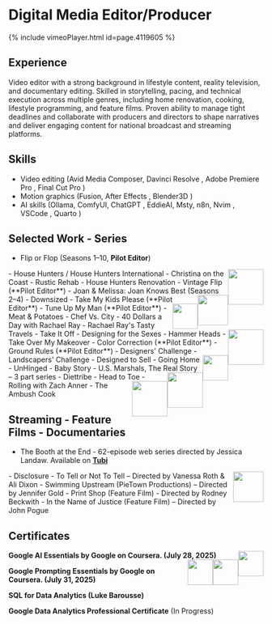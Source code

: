# Digital Media Editor/Producer

{% include vimeoPlayer.html id=page.4119605 %}

## Experience

Video editor with a strong background in lifestyle content, reality television, and documentary editing. Skilled in storytelling, pacing, and technical execution across multiple genres, including home renovation, cooking, lifestyle programming, and feature films. Proven ability to manage tight deadlines and collaborate with producers and directors to shape narratives and  deliver engaging content for national broadcast and streaming platforms.

## **Skills**
- Video editing (Avid Media Composer, Davinci Resolve <span class="iconify" data-icon="simple-icons:davinciresolve"></span>, Adobe Premiere Pro <span class="iconify" data-icon="logos:adobe-premiere"></span>, Final Cut Pro <span class="iconify" data-icon="skill-icons:apple-light"></span>)  
- Motion graphics (Fusion<span class="iconify" data-icon="simple-icons:blackmagicdesign"></span>, After Effects <span class="iconify" data-icon="logos:adobe-after-effects"></span>, Blender3D  <span class="iconify" data-icon="skill-icons:blender-light"></span>)
- AI skills (Ollama<span class="iconify" data-icon="simple-icons:ollama"></span>, ComfyUI, ChatGPT
<span class="iconify" data-icon="arcticons:openai-chatgpt"></span>, 
EddieAI, Msty, n8n, Nvim <span class="iconify" data-icon="skill-icons:neovim-light"></span>, VSCode <span class="iconify" data-icon="skill-icons:vscode-light"></span>, Quarto <span class="iconify" data-icon="skill-icons:markdown-light"></span>)

## Selected Work - Series

- Flip or Flop (Seasons 1–10, **Pilot Editor**)
<img style="float: right;" src="https://upload.wikimedia.org/wikipedia/commons/a/a8/HGTV_2010.svg" width="70" height="70"/> 
- House Hunters / House Hunters International 
- Christina on the Coast
- Rustic Rehab 
- House Hunters Renovation  
- Vintage Flip (**Pilot Editor**)  
- Joan & Melissa: Joan Knows Best (Seasons 2–4) 
<img style="float: right;" src="https://upload.wikimedia.org/wikipedia/commons/3/31/WE_tv.svg" width="60" height="60"/>
- Downsized  
- Take My Kids Please (**Pilot Editor**)  
- Tune Up My Man (**Pilot Editor**) 
<img style="float: right;" src="https://upload.wikimedia.org/wikipedia/commons/e/e1/Food-Network-Logo.svg" width="50" height="50"/>
- Meat & Potatoes
- Chef Vs. City
- 40 Dollars a Day with Rachael Ray
- Rachael Ray's Tasty Travels
- Take It Off
<img style="float: right;" src="https://upload.wikimedia.org/wikipedia/commons/a/a8/HGTV_2010.svg" width="70" height="70"/>
- Designing for the Sexes 
- Hammer Heads
- Take Over My Makeover 
- Color Correction (**Pilot Editor**) 
- Ground Rules (**Pilot Editor**)  
- Designers' Challenge 
- Landscapers' Challenge  
- Designed to Sell  
- Going Home 
<img style="float: right;" src="https://upload.wikimedia.org/wikipedia/commons/7/74/TLC_Logo.svg" width="50" height="50"/>
- UnHinged  
- Baby Story 
- U.S. Marshals, The Real Story – 3 part series
<img style="float: right;" src="https://upload.wikimedia.org/wikipedia/commons/9/9c/Logo_Lifetime_2020.svg" width="70" height="70"/>
- Diettribe 
- Head to Toe  
<img style="float: right;" src="https://upload.wikimedia.org/wikipedia/commons/1/19/OWN_2011_logo.svg" width="70" height="70"/>
- Rolling with Zach Anner  
- The Ambush Cook 

## **Streaming - Feature Films - Documentaries**
- The Booth at the End -  62-episode web series directed by Jessica Landaw. Available on [**Tubi**](https://tubitv.com/series/4581/the-booth-at-the-end?start=true&tracking=google-feed&utm_source=google-feed)
<img style="float: right;" src="https://upload.wikimedia.org/wikipedia/commons/c/c5/Tubi_logo_2024_purple.svg" width="60" height="60"/>
- Disclosure - To Tell or Not To Tell – Directed by Vanessa Roth & Ali Dixon  
- Swimming Upstream (PieTown Productions) – Directed by Jennifer Gold  
- Print Shop (Feature Film) - Directed by Rodney Beckwith 
- In the Name of Justice (Feature Film) – Directed by John Pogue  

## Certificates

**Google AI Essentials by Google on Coursera. (July 28, 2025)** 
<img style="float: right;" src="https://images.credly.com/size/340x340/images/88c25fa4-9007-42cc-b9c5-16441a878507/GCC_badge_DA_1000x1000.png" width="50" height="50"/>
<img style="float: right;" src="https://images.credly.com/images/ea3eec65-ddad-4242-9c59-1defac0fa2d9/image.png" width="50" height="50"/>
<img style="float: right;" src="https://images.credly.com/size/340x340/images/e5d0c55b-6904-4764-973a-25bd210ccd1a/blob" width="50" height="50"/>


**Google Prompting Essentials by Google on Coursera. (July 31, 2025)** 

**SQL for Data Analytics (Luke Barousse)** 

**Google Data Analytics Professional Certificate** (In Progress)
